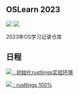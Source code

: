 OSLearn 2023
--------
![](https://img.shields.io/badge/Dairy-comet959-blue.svg)
![](https://img.shields.io/badge/Lang-rust-green.svg)

2023年OS学习记录仓库

日程
-----

[![](https://img.shields.io/badge/Oct.11-Record1-yellow.svg) : 初始化rustlings实验环境](./dairy/record1_20231011.md)

[![](https://img.shields.io/badge/Oct.23-Record2-yellow.svg) : rustlings 100%](./dairy/record2_20231023.md)

